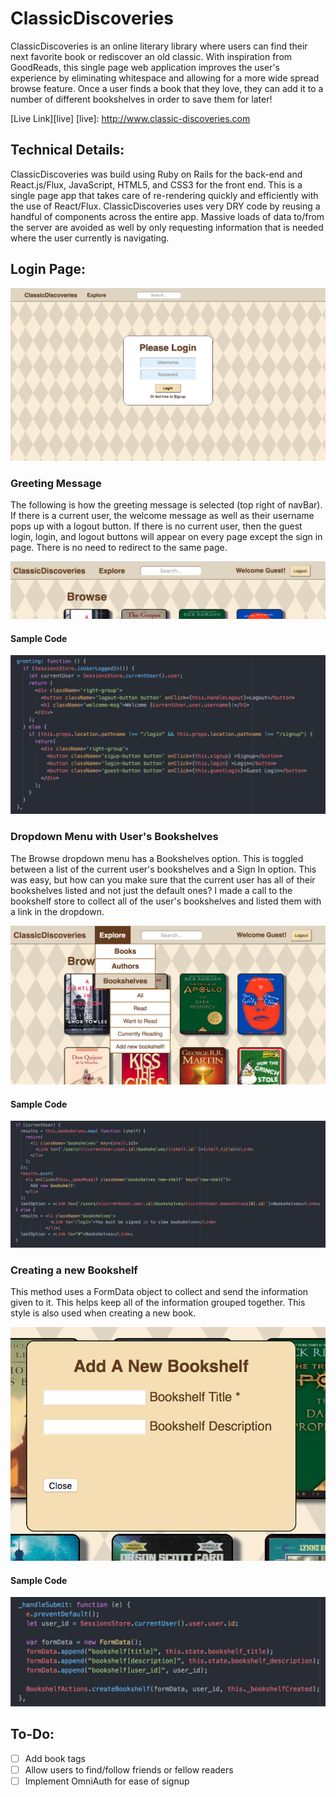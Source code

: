 # ClassicDiscoveries

ClassicDiscoveries is an online literary library where users can find their next favorite book or rediscover an old classic. With inspiration from GoodReads, this single page web application improves the user's experience by eliminating whitespace and allowing for a more wide spread browse feature. Once a user finds a book that they love, they can add it to a number of different bookshelves in order to save them for later!

[Live Link][live]
[live]: http://www.classic-discoveries.com

## Technical Details:

ClassicDiscoveries was build using Ruby on Rails for the back-end and React.js/Flux, JavaScript, HTML5, and CSS3 for the front end. This is a single page app that takes care of re-rendering quickly and efficiently with the use of React/Flux. ClassicDiscoveries uses very DRY code by reusing a handful of components across the entire app. Massive loads of data to/from the server are avoided as well by only requesting information that is needed where the user currently is navigating.

## Login Page:

[![welcome](./docs/images/welcome.png)](http://www.classic-discoveries.com/#/login)

### Greeting Message

The following is how the greeting message is selected (top right of navBar). If there is a current user, the welcome message as well as their username
pops up with a logout button. If there is no current user, then the guest login, login, and logout buttons will appear on every page except the sign in page. There is no need to redirect to the same page.

![welcome](./docs/images/GreetingPage.png)

#### Sample Code
![welcome](./docs/images/Greeting.png)


### Dropdown Menu with User's Bookshelves

The Browse dropdown menu has a Bookshelves option. This is toggled between a list of the current user's bookshelves and a Sign In option. This was easy,
but how can you make sure that the current user has all of their bookshelves listed and not just the default ones? I made a call to the bookshelf store
to collect all of the user's bookshelves and listed them with a link in the dropdown.

![welcome](./docs/images/Bookshelf_DropDownPage.png)

#### Sample Code
![welcome](./docs/images/Bookshelf_DropDown.png)


### Creating a new Bookshelf

This method uses a FormData object to collect and send the information given to it. This helps keep all of the information grouped together. This style
is also used when creating a new book.

![welcome](./docs/images/Bookshelf_HandleSubmitPage.png)

#### Sample Code
![welcome](./docs/images/Bookshelf_HandleSubmit.png)


## To-Do:

- [ ] Add book tags
- [ ] Allow users to find/follow friends or fellow readers
- [ ] Implement OmniAuth for ease of signup
